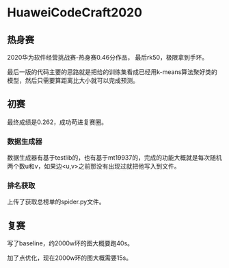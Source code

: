 # HuaweiCodeCraft2020

## 热身赛
2020华为软件经营挑战赛-热身赛0.46分作品， 最后rk50，极限拿到手环。

最后一版的代码主要的思路就是把给的训练集看成已经用k-means算法聚好类的模型，然后只需要算距离比大小就可以完成预测。

## 初赛
最终成绩是0.262，成功苟进复赛圈。

### 数据生成器
数据生成器有基于testlib的，也有基于mt19937的，完成的功能大概就是每次随机两个数u和v，如果边<u,v>之前那没有出现过就把他写入到文件。

### 排名获取
上传了获取总榜单的spider.py文件。

## 复赛
写了baseline，约2000w环的图大概要跑40s。

加了点优化，现在2000w环的图大概需要15s。
